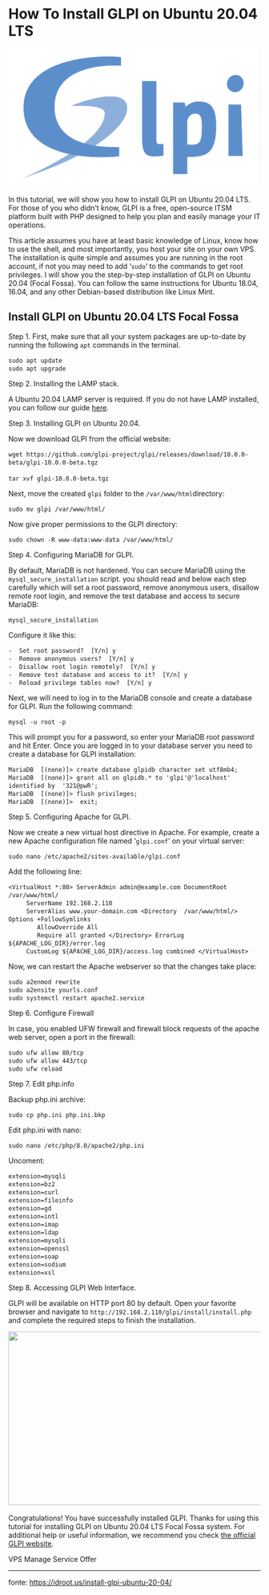 # How To Install GLPI on Ubuntu 20.04 LTS

![Install GLPI on Ubuntu 20.04](../_resources/glpi-logo_387567f3985b40cd830d8a0f6fcb3331.png "Install GLPI on Ubuntu 20.04")

In this tutorial, we will show you how to install GLPI on Ubuntu 20.04 LTS. For those of you who didn’t know, GLPI is a free, open-source ITSM platform built with PHP designed to help you plan and easily manage your IT operations.

This article assumes you have at least basic knowledge of Linux, know how to use the shell, and most importantly, you host your site on your own VPS. The installation is quite simple and assumes you are running in the root account, if not you may need to add ‘`sudo`‘ to the commands to get root privileges. I will show you the step-by-step installation of GLPI on Ubuntu 20.04 (Focal Fossa). You can follow the same instructions for Ubuntu 18.04, 16.04, and any other Debian-based distribution like Linux Mint.

## Install GLPI on Ubuntu 20.04 LTS Focal Fossa

Step 1. First, make sure that all your system packages are up-to-date by running the following `apt` commands in the terminal.

```
sudo apt update
sudo apt upgrade
```

Step 2. Installing the LAMP stack.

A Ubuntu 20.04 LAMP server is required. If you do not have LAMP installed, you can follow our guide [here](https://idroot.us/install-lamp-stack-ubuntu-20-04/).

Step 3. Installing GLPI on Ubuntu 20.04.

Now we download GLPI from the official website:

```
wget https://github.com/glpi-project/glpi/releases/download/10.0.0-beta/glpi-10.0.0-beta.tgz

tar xvf glpi-10.0.0-beta.tgz
```

Next, move the created `glpi` folder to the `/var/www/html`directory:

```
sudo mv glpi /var/www/html/
```

Now give proper permissions to the GLPI directory:

```
sudo chown -R www-data:www-data /var/www/html/
```

Step 4. Configuring MariaDB for GLPI.

By default, MariaDB is not hardened. You can secure MariaDB using the `mysql_secure_installation` script. you should read and below each step carefully which will set a root password, remove anonymous users, disallow remote root login, and remove the test database and access to secure MariaDB:

```
mysql_secure_installation
```

Configure it like this:

```
-  Set root password?  [Y/n] y 
-  Remove anonymous users?  [Y/n] y 
-  Disallow root login remotely?  [Y/n] y 
-  Remove test database and access to it?  [Y/n] y 
-  Reload privilege tables now?  [Y/n] y
```

Next, we will need to log in to the MariaDB console and create a database for GLPI. Run the following command:

```
mysql -u root -p
```

This will prompt you for a password, so enter your MariaDB root password and hit Enter. Once you are logged in to your database server you need to create a database for GLPI installation:

```
MariaDB  [(none)]> create database glpidb character set utf8mb4;  
MariaDB  [(none)]> grant all on glpidb.* to 'glpi'@'localhost' identified by  '321@pwR';  
MariaDB  [(none)]> flush privileges;  
MariaDB  [(none)]>  exit;
```

Step 5. Configuring Apache for GLPI.

Now we create a new virtual host directive in Apache. For example, create a new Apache configuration file named ‘`glpi.conf`’ on your virtual server:

```
sudo nano /etc/apache2/sites-available/glpi.conf
```

Add the following line:

```
<VirtualHost *:80> ServerAdmin admin@example.com DocumentRoot /var/www/html/
     ServerName 192.168.2.110
     ServerAlias www.your-domain.com <Directory  /var/www/html/> Options +FollowSymlinks
        AllowOverride All
        Require all granted </Directory> ErrorLog ${APACHE_LOG_DIR}/error.log
     CustomLog ${APACHE_LOG_DIR}/access.log combined </VirtualHost>
```

Now, we can restart the Apache webserver so that the changes take place:

```
sudo a2enmod rewrite
sudo a2ensite yourls.conf 
sudo systemctl restart apache2.service
```

Step 6. Configure Firewall

In case, you enabled UFW firewall and firewall block requests of the apache web server, open a port in the firewall:

```
sudo ufw allow 80/tcp
sudo ufw allow 443/tcp
sudo ufw reload
```

Step 7. Edit php.info

Backup php.ini archive:
```
sudo cp php.ini php.ini.bkp
```

Edit php.ini with nano: 
```
sudo nano /etc/php/8.0/apache2/php.ini
```

Uncoment:
```
extension=mysqli
extension=bz2
extension=curl
extension=fileinfo
extension=gd
extension=intl
extension=imap
extension=ldap
extension=mysqli
extension=openssl
extension=soap
extension=sodium
extension=xsl
````
Step 8. Accessing GLPI Web Interface.

GLPI will be available on HTTP port 80 by default. Open your favorite browser and navigate to `http://192.168.2.110/glpi/install/install.php` and complete the required steps to finish the installation.

<img width="835" height="346" src="../_resources/glpi-web-interface_3b67043045ee4740bff2e62b01b0421.png"/>

Congratulations! You have successfully installed GLPI. Thanks for using this tutorial for installing GLPI on Ubuntu 20.04 LTS Focal Fossa system. For additional help or useful information, we recommend you check [the official GLPI website](https://glpi-project.org/).

VPS Manage Service Offer
___
fonte: https://idroot.us/install-glpi-ubuntu-20-04/

